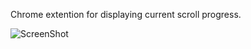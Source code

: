 Chrome extention for displaying current scroll progress.

![ScreenShot](https://github.com/dim0627/crm_ext_scroll_percentage/blob/master/screenshot.gif?raw=true "ScreenShot")

